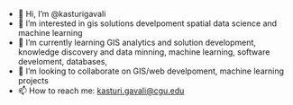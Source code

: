 - 👋 Hi, I’m @kasturigavali
- 👀 I’m interested in gis solutions develpoment spatial data science and machine learning
- 🌱 I’m currently learning GIS analytics and solution development, knowledge discovery and data minning, machine learning, software develoment, databases,  
- 💞️ I’m looking to collaborate on GIS/web develpoment, machine learning projects
- 📫 How to reach me: kasturi.gavali@cgu.edu

<!---
kasturigavali/kasturigavali is a ✨ special ✨ repository because its `README.md` (this file) appears on your GitHub profile.
You can click the Preview link to take a look at your changes.
--->
